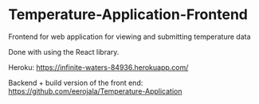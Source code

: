 # Temperature-Application-Frontend

Frontend for web application for viewing and submitting temperature data

Done with using the React library.

Heroku: https://infinite-waters-84936.herokuapp.com/

Backend + build version of the front end: https://github.com/eerojala/Temperature-Application


